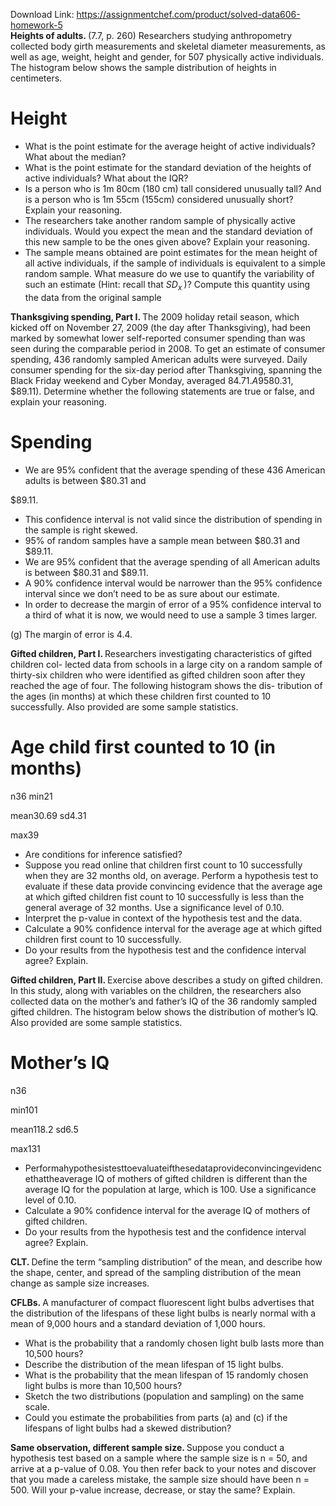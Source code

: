Download Link: https://assignmentchef.com/product/solved-data606-homework-5
<br>
<strong>Heights of adults. </strong>(7.7, p. 260) Researchers studying anthropometry collected body girth measurements and skeletal diameter measurements, as well as age, weight, height and gender, for 507 physically active individuals. The histogram below shows the sample distribution of heights in centimeters.

<h1>Height</h1>

<ul>

 <li>What is the point estimate for the average height of active individuals? What about the median?</li>

 <li>What is the point estimate for the standard deviation of the heights of active individuals? What about the IQR?</li>

 <li>Is a person who is 1m 80cm (180 cm) tall considered unusually tall? And is a person who is 1m 55cm (155cm) considered unusually short? Explain your reasoning.</li>

 <li>The researchers take another random sample of physically active individuals. Would you expect the mean and the standard deviation of this new sample to be the ones given above? Explain your reasoning.</li>

 <li>The sample means obtained are point estimates for the mean height of all active individuals, if the sample of individuals is equivalent to a simple random sample. What measure do we use to quantify the variability of such an estimate (Hint: recall that <em>SD<sub>x </sub></em>)? Compute this quantity using the data from the original sample</li>

</ul>

<strong>Thanksgiving spending, Part I. </strong>The 2009 holiday retail season, which kicked off on November 27, 2009 (the day after Thanksgiving), had been marked by somewhat lower self-reported consumer spending than was seen during the comparable period in 2008. To get an estimate of consumer spending, 436 randomly sampled American adults were surveyed. Daily consumer spending for the six-day period after Thanksgiving, spanning the Black Friday weekend and Cyber Monday, averaged $84.71. A 95% confidence interval based on this sample is ($80.31, $89.11). Determine whether the following statements are true or false, and explain your reasoning.

<h1>Spending</h1>

<ul>

 <li>We are 95% confident that the average spending of these 436 American adults is between $80.31 and</li>

</ul>

$89.11.

<ul>

 <li>This confidence interval is not valid since the distribution of spending in the sample is right skewed.</li>

 <li>95% of random samples have a sample mean between $80.31 and $89.11.</li>

 <li>We are 95% confident that the average spending of all American adults is between $80.31 and $89.11.</li>

 <li>A 90% confidence interval would be narrower than the 95% confidence interval since we don’t need to be as sure about our estimate.</li>

 <li>In order to decrease the margin of error of a 95% confidence interval to a third of what it is now, we would need to use a sample 3 times larger.</li>

</ul>

(g) The margin of error is 4.4.

<strong>Gifted children, Part I. </strong>Researchers investigating characteristics of gifted children col- lected data from schools in a large city on a random sample of thirty-six children who were identified as gifted children soon after they reached the age of four. The following histogram shows the dis- tribution of the ages (in months) at which these children first counted to 10 successfully. Also provided are some sample statistics.

<h1>Age child first counted to 10 (in months)</h1>

n36 min21

mean30.69 sd4.31

max39

<ul>

 <li>Are conditions for inference satisfied?</li>

 <li>Suppose you read online that children first count to 10 successfully when they are 32 months old, on average. Perform a hypothesis test to evaluate if these data provide convincing evidence that the average age at which gifted children fist count to 10 successfully is less than the general average of 32 months. Use a significance level of 0.10.</li>

 <li>Interpret the p-value in context of the hypothesis test and the data.</li>

 <li>Calculate a 90% confidence interval for the average age at which gifted children first count to 10 successfully.</li>

 <li>Do your results from the hypothesis test and the confidence interval agree? Explain.</li>

</ul>

<strong>Gifted children, Part II. </strong>Exercise above describes a study on gifted children. In this study, along with variables on the children, the researchers also collected data on the mother’s and father’s IQ of the 36 randomly sampled gifted children. The histogram below shows the distribution of mother’s IQ. Also provided are some sample statistics.

<h1>Mother’s IQ</h1>

n36

min101

mean118.2 sd6.5

max131

<ul>

 <li>Performahypothesistesttoevaluateifthesedataprovideconvincingevidencethattheaverage IQ of mothers of gifted children is different than the average IQ for the population at large, which is 100. Use a significance level of 0.10.</li>

 <li>Calculate a 90% confidence interval for the average IQ of mothers of gifted children.</li>

 <li>Do your results from the hypothesis test and the confidence interval agree? Explain.</li>

</ul>

<strong>CLT. </strong>Define the term “sampling distribution” of the mean, and describe how the shape, center, and spread of the sampling distribution of the mean change as sample size increases.

<strong>CFLBs. </strong>A manufacturer of compact fluorescent light bulbs advertises that the distribution of the lifespans of these light bulbs is nearly normal with a mean of 9,000 hours and a standard deviation of 1,000 hours.

<ul>

 <li>What is the probability that a randomly chosen light bulb lasts more than 10,500 hours?</li>

 <li>Describe the distribution of the mean lifespan of 15 light bulbs.</li>

 <li>What is the probability that the mean lifespan of 15 randomly chosen light bulbs is more than 10,500 hours?</li>

 <li>Sketch the two distributions (population and sampling) on the same scale.</li>

 <li>Could you estimate the probabilities from parts (a) and (c) if the lifespans of light bulbs had a skewed distribution?</li>

</ul>

<strong>Same observation, different sample size. </strong>Suppose you conduct a hypothesis test based on a sample where the sample size is n = 50, and arrive at a p-value of 0.08. You then refer back to your notes and discover that you made a careless mistake, the sample size should have been n = 500. Will your p-value increase, decrease, or stay the same? Explain.